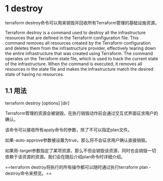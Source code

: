

# 1 destroy

terraform destroy命令可以用来销毁并回收所有Terraform管理的基础设施资源。

Terraform destroy is a command used to destroy all the infrastructure resources that are defined in the Terraform configuration file. This command removes all resources created by the Terraform configuration and deletes them from the infrastructure provider, effectively tearing down the entire infrastructure that was created using Terraform. The command operates on the Terraform state file, which is used to track the current state of the infrastructure. When the command is executed, it removes all resources in the state file and makes the infrastructure match the desired state of having no resources.

## 1.1 用法

terraform destroy [options] [dir]

Terraform管理的资源会被销毁，在执行销毁动作前会通过交互式界面征求用户的确认。

该命令可以接收所有apply命令的参数，除了不可以指定plan文件。

如果-auto-approve参数被设置为true，那么将不会征求用户确认直接销毁。

如果用-target参数指定了某项资源，那么不但会销毁该资源，同时也会销毁一切依赖于该资源的资源。我们会在随后介绍plan命令时详细介绍。

==terraform destroy将执行的所有操作都可以随时通过执行terraform plan -destroy命令来预览。==



